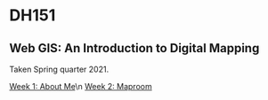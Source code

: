 # DH151
## Web GIS: An Introduction to Digital Mapping

Taken Spring quarter 2021. 

[Week 1: About Me](Week1/aboutme.html)\n
[Week 2: Maproom](Week1/index.html)
